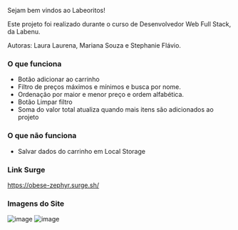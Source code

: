 Sejam bem vindos ao Labeoritos!

Este projeto foi realizado durante o curso de Desenvolvedor Web Full Stack, da Labenu.

Autoras: Laura Laurena, Mariana Souza e Stephanie Flávio.
### O que funciona
- Botão adicionar ao carrinho
- Filtro de preços máximos e mínimos e busca por nome.
- Ordenação por maior e menor preço e ordem alfabética.
- Botão Limpar filtro
- Soma do valor total atualiza quando mais itens são adicionados ao projeto

### O que não funciona
- Salvar dados do carrinho em Local Storage

### Link Surge 
https://obese-zephyr.surge.sh/

### Imagens do Site
![image](https://user-images.githubusercontent.com/23243161/133993931-48c71744-3bde-4450-8de9-137dc3c9fb7f.png)
![image](https://user-images.githubusercontent.com/23243161/133993982-82c5a6e6-415d-430e-8626-05ea935e5390.png)

